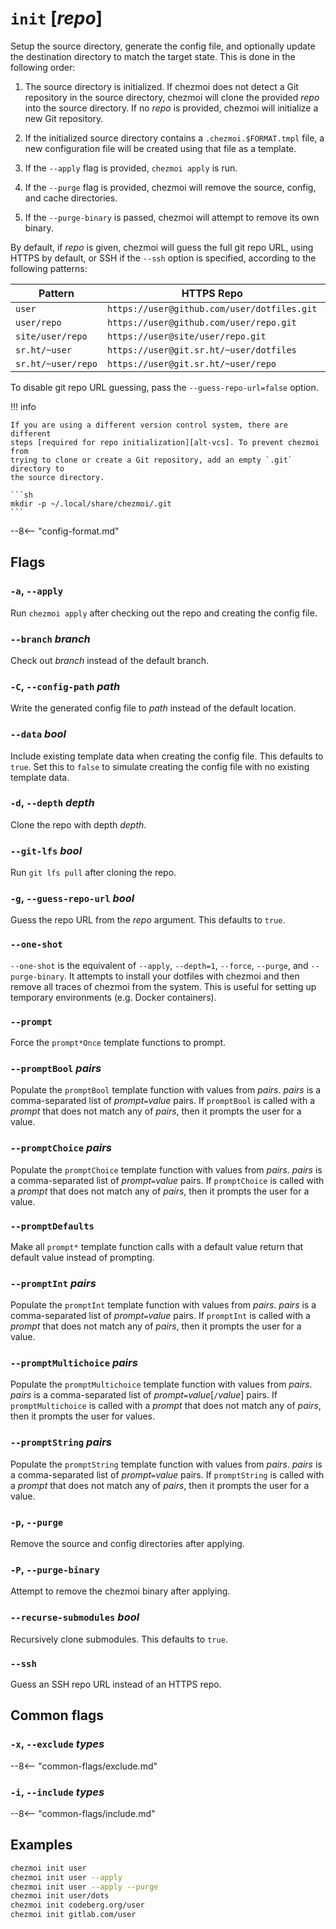 # `init` [*repo*]

Setup the source directory, generate the config file, and optionally update the
destination directory to match the target state. This is done in the following
order:

1. The source directory is initialized. If chezmoi does not detect a Git
   repository in the source directory, chezmoi will clone the provided *repo*
   into the source directory. If no *repo* is provided, chezmoi will initialize
   a new Git repository.

2. If the initialized source directory contains a `.chezmoi.$FORMAT.tmpl` file,
   a new configuration file will be created using that file as a template.

3. If the `--apply` flag is provided, `chezmoi apply` is run.

4. If the `--purge` flag is provided, chezmoi will remove the source, config,
   and cache directories.

5. If the `--purge-binary` is passed, chezmoi will attempt to remove its own
   binary.

By default, if *repo* is given, chezmoi will guess the full git repo URL, using
HTTPS by default, or SSH if the `--ssh` option is specified, according to the
following patterns:

| Pattern            | HTTPS Repo                                  | SSH repo                           |
| ------------------ | ------------------------------------------- | ---------------------------------- |
| `user`             | `https://user@github.com/user/dotfiles.git` | `git@github.com:user/dotfiles.git` |
| `user/repo`        | `https://user@github.com/user/repo.git`     | `git@github.com:user/repo.git`     |
| `site/user/repo`   | `https://user@site/user/repo.git`           | `git@/user/repo.git`               |
| `sr.ht/~user`      | `https://user@git.sr.ht/~user/dotfiles`     | `git@git.sr.ht:~user/dotfiles.git` |
| `sr.ht/~user/repo` | `https://user@git.sr.ht/~user/repo`         | `git@git.sr.ht:~user/repo.git`     |

To disable git repo URL guessing, pass the `--guess-repo-url=false` option.

!!! info

    If you are using a different version control system, there are different
    steps [required for repo initialization][alt-vcs]. To prevent chezmoi from
    trying to clone or create a Git repository, add an empty `.git` directory to
    the source directory.

    ```sh
    mkdir -p ~/.local/share/chezmoi/.git
    ```

--8<-- "config-format.md"

## Flags

### `-a`, `--apply`

Run `chezmoi apply` after checking out the repo and creating the config file.

### `--branch` *branch*

Check out *branch* instead of the default branch.

### `-C`, `--config-path` *path*

Write the generated config file to *path* instead of the default location.

### `--data` *bool*

Include existing template data when creating the config file. This defaults to
`true`. Set this to `false` to simulate creating the config file with no
existing template data.

### `-d`, `--depth` *depth*

Clone the repo with depth *depth*.

### `--git-lfs` *bool*

Run `git lfs pull` after cloning the repo.

### `-g`, `--guess-repo-url` *bool*

Guess the repo URL from the *repo* argument. This defaults to `true`.

### `--one-shot`

`--one-shot` is the equivalent of `--apply`, `--depth=1`, `--force`, `--purge`,
and `--purge-binary`. It attempts to install your dotfiles with chezmoi and then
remove all traces of chezmoi from the system. This is useful for setting up
temporary environments (e.g. Docker containers).

### `--prompt`

Force the `prompt*Once` template functions to prompt.

### `--promptBool` *pairs*

Populate the `promptBool` template function with values from *pairs*. *pairs* is
a comma-separated list of *prompt*`=`*value* pairs. If `promptBool` is called
with a *prompt* that does not match any of *pairs*, then it prompts the user for
a value.

### `--promptChoice` *pairs*

Populate the `promptChoice` template function with values from *pairs*. *pairs*
is a comma-separated list of *prompt*`=`*value* pairs. If `promptChoice` is
called with a *prompt* that does not match any of *pairs*, then it prompts the
user for a value.

### `--promptDefaults`

Make all `prompt*` template function calls with a default value return that
default value instead of prompting.

### `--promptInt` *pairs*

Populate the `promptInt` template function with values from *pairs*. *pairs* is
a comma-separated list of *prompt*`=`*value* pairs. If `promptInt` is called
with a *prompt* that does not match any of *pairs*, then it prompts the user for
a value.

### `--promptMultichoice` *pairs*

Populate the `promptMultichoice` template function with values from *pairs*.
*pairs* is a comma-separated list of *prompt*`=`*value*[`/`*value*] pairs. If
`promptMultichoice` is called with a *prompt* that does not match any of
*pairs*, then it prompts the user for values.

### `--promptString` *pairs*

Populate the `promptString` template function with values from *pairs*. *pairs*
is a comma-separated list of *prompt*`=`*value* pairs. If `promptString` is
called with a *prompt* that does not match any of *pairs*, then it prompts the
user for a value.

### `-p`, `--purge`

Remove the source and config directories after applying.

### `-P`, `--purge-binary`

Attempt to remove the chezmoi binary after applying.

### `--recurse-submodules` *bool*

Recursively clone submodules. This defaults to `true`.

### `--ssh`

Guess an SSH repo URL instead of an HTTPS repo.

## Common flags

### `-x`, `--exclude` *types*

--8<-- "common-flags/exclude.md"

### `-i`, `--include` *types*

--8<-- "common-flags/include.md"

## Examples

```sh
chezmoi init user
chezmoi init user --apply
chezmoi init user --apply --purge
chezmoi init user/dots
chezmoi init codeberg.org/user
chezmoi init gitlab.com/user
```

[alt-vcs]: /user-guide/advanced/customize-your-source-directory.md#use-a-different-version-control-system-to-git
